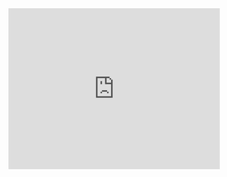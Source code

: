 <iframe width="420" height="320" src="http://youtu.be/6_bhf2kHUvs?list=PLRdS-n5seLRoQ3VZIHCGEC62vThIrieAu" frameborder="0" allowfullscreen></iframe>
